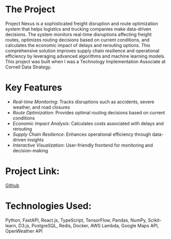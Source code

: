 # The Project

Project Nexus is a sophisticated freight disruption and route optimization system that helps logistics and trucking companies make data-driven decisions. The system monitors real-time disruptions affecting freight routes, optimizes routing decisions based on current conditions, and calculates the economic impact of delays and rerouting options. This comprehensive solution improves supply chain resilience and operational efficiency by leveraging advanced algorithms and machine learning models. This project was built when I was a Technology Implementation Associate at Cornell Data Strategy.

# Key Features
* _Real-time Monitoring_: Tracks disruptions such as accidents, severe weather, and road closures
* _Route Optimization_: Provides optimal routing decisions based on current conditions
* _Economic Impact Analysis_: Calculates costs associated with delays and rerouting
* _Supply Chain Resilience_: Enhances operational efficiency through data-driven insights
* _Interactive Visualization_: User-friendly frontend for monitoring and decision-making

# Project Link:
[Github](https://github.com/dzlotn/Project-Nexus)

# Technologies Used:
Python, FastAPI, React.js, TypeScript, TensorFlow, Pandas, NumPy, Scikit-learn, D3.js, PostgreSQL, Redis, Docker, AWS Lambda, Google Maps API, OpenWeather API